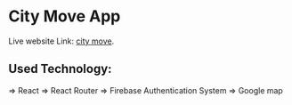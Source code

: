 # City Move App

Live website Link: [city move](https://city-move.netlify.app/).

## Used Technology:
=> React
=> React Router
=> Firebase Authentication System
=> Google map

